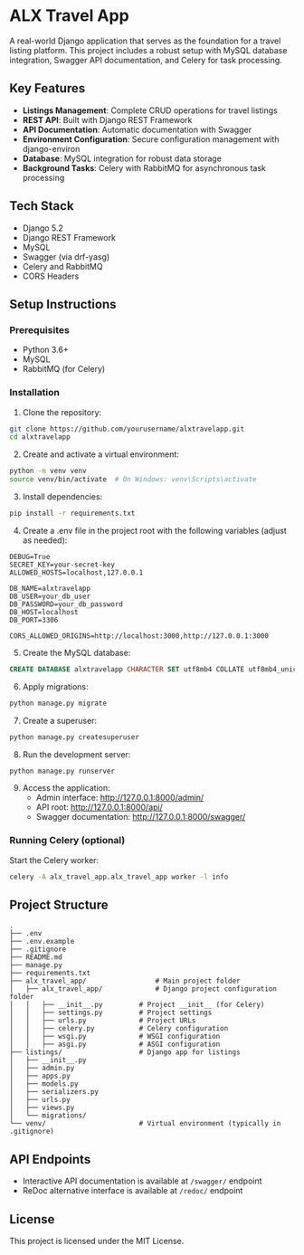 # ALX Travel App

A real-world Django application that serves as the foundation for a travel listing platform. This project includes a robust setup with MySQL database integration, Swagger API documentation, and Celery for task processing.

## Key Features

- **Listings Management**: Complete CRUD operations for travel listings
- **REST API**: Built with Django REST Framework
- **API Documentation**: Automatic documentation with Swagger
- **Environment Configuration**: Secure configuration management with django-environ
- **Database**: MySQL integration for robust data storage
- **Background Tasks**: Celery with RabbitMQ for asynchronous task processing

## Tech Stack

- Django 5.2
- Django REST Framework
- MySQL
- Swagger (via drf-yasg)
- Celery and RabbitMQ
- CORS Headers

## Setup Instructions

### Prerequisites

- Python 3.6+
- MySQL
- RabbitMQ (for Celery)

### Installation

1. Clone the repository:
```bash
git clone https://github.com/yourusername/alxtravelapp.git
cd alxtravelapp
```

2. Create and activate a virtual environment:
```bash
python -m venv venv
source venv/bin/activate  # On Windows: venv\Scripts\activate
```

3. Install dependencies:
```bash
pip install -r requirements.txt
```

4. Create a .env file in the project root with the following variables (adjust as needed):
```
DEBUG=True
SECRET_KEY=your-secret-key
ALLOWED_HOSTS=localhost,127.0.0.1

DB_NAME=alxtravelapp
DB_USER=your_db_user
DB_PASSWORD=your_db_password
DB_HOST=localhost
DB_PORT=3306

CORS_ALLOWED_ORIGINS=http://localhost:3000,http://127.0.0.1:3000
```

5. Create the MySQL database:
```sql
CREATE DATABASE alxtravelapp CHARACTER SET utf8mb4 COLLATE utf8mb4_unicode_ci;
```

6. Apply migrations:
```bash
python manage.py migrate
```

7. Create a superuser:
```bash
python manage.py createsuperuser
```

8. Run the development server:
```bash
python manage.py runserver
```

9. Access the application:
   - Admin interface: http://127.0.0.1:8000/admin/
   - API root: http://127.0.0.1:8000/api/
   - Swagger documentation: http://127.0.0.1:8000/swagger/

### Running Celery (optional)

Start the Celery worker:
```bash
celery -A alx_travel_app.alx_travel_app worker -l info
```

## Project Structure

```
.
├── .env
├── .env.example
├── .gitignore
├── README.md
├── manage.py
├── requirements.txt
├── alx_travel_app/                 # Main project folder
│   ├── alx_travel_app/             # Django project configuration folder
│   │   ├── __init__.py         # Project __init__ (for Celery)
│   │   ├── settings.py         # Project settings
│   │   ├── urls.py             # Project URLs
│   │   ├── celery.py           # Celery configuration
│   │   ├── wsgi.py             # WSGI configuration
│   │   ├── asgi.py             # ASGI configuration
├── listings/                   # Django app for listings
│   ├── __init__.py
│   ├── admin.py
│   ├── apps.py
│   ├── models.py
│   ├── serializers.py
│   ├── urls.py
│   ├── views.py
│   └── migrations/
└── venv/                       # Virtual environment (typically in .gitignore)
```

## API Endpoints

- Interactive API documentation is available at `/swagger/` endpoint
- ReDoc alternative interface is available at `/redoc/` endpoint

## License

This project is licensed under the MIT License.
